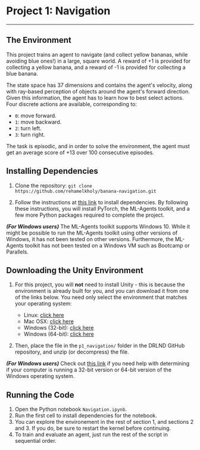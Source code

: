 # Project 1: Navigation
----------------------------------------------------------------------------------------------------------------------
## The Environment
This project trains an agent to navigate (and collect yellow bananas, while avoiding blue ones!) in a large, square world. A reward of +1 is provided for collecting a yellow banana, and a reward of -1 is provided for collecting a blue banana.

The state space has 37 dimensions and contains the agent's velocity, along with ray-based perception of objects around the agent's forward direction. Given this information, the agent has to learn how to best select actions. Four discrete actions are available, corresponding to:
- `0`: move forward.
- `1`: move backward.
- `2`: turn left.
- `3`: turn right.

The task is episodic, and in order to solve the environment, the agent must get an average score of +13 over 100 consecutive episodes.

## Installing Dependencies
1. Clone the repository:
`
git clone https://github.com/rehamelkholy/banana-navigation.git
`

2. Follow the instructions at [this link](https://github.com/udacity/deep-reinforcement-learning#dependencies) to install dependencies. By following these instructions, you will install PyTorch, the ML-Agents toolkit, and a few more Python packages required to complete the project.

__*(For Windows users)*__ The ML-Agents toolkit supports Windows 10. While it might be possible to run the ML-Agents toolkit using other versions of Windows, it has not been tested on other versions. Furthermore, the ML-Agents toolkit has not been tested on a Windows VM such as Bootcamp or Parallels. 

## Downloading the Unity Environment
1. For this project, you will **not** need to install Unity - this is because the environment is already built for you, and you can download it from one of the links below. You need only select the environment that matches your operating system:
    - Linux: [click here](https://s3-us-west-1.amazonaws.com/udacity-drlnd/P1/Banana/Banana_Linux.zip)
    - Mac OSX: [click here](https://s3-us-west-1.amazonaws.com/udacity-drlnd/P1/Banana/Banana.app.zip)
    - Windows (32-bit): [click here](https://s3-us-west-1.amazonaws.com/udacity-drlnd/P1/Banana/Banana_Windows_x86.zip)
    - Windows (64-bit): [click here](https://s3-us-west-1.amazonaws.com/udacity-drlnd/P1/Banana/Banana_Windows_x86_64.zip)


2. Then, place the file in the `p1_navigation/` folder in the DRLND GitHub repository, and unzip (or decompress) the file.


_**(For Windows users)**_ Check out [this link](https://support.microsoft.com/en-us/help/827218/how-to-determine-whether-a-computer-is-running-a-32-bit-version-or-64) if you need help with determining if your computer is running a 32-bit version or 64-bit version of the Windows operating system.

## Running the Code

1. Open the Python notebook `Navigation.ipynb`.
2. Run the first cell to install dependencies for the notebook.
3. You can explore the environement in the rest of section 1, and sections 2 and 3. If you do, be sure to restart the kernel before continuing.
4. To train and evaluate an agent, just run the rest of the script in sequential order.